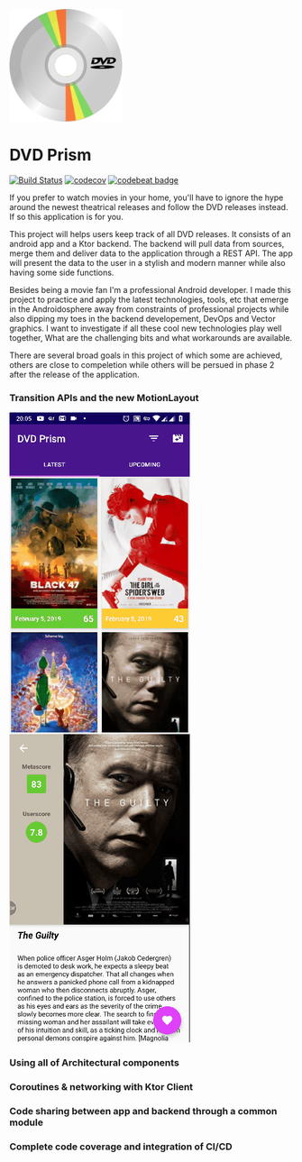 <p>
  <img src="https://github.com/saied89/DVDPrism/blob/master/logo.svg" width="200" height="200"/>
</p>

# DVD Prism

[![Build Status](https://travis-ci.com/saied89/DVDPrism.svg?branch=master)](https://travis-ci.com/saied89/DVDPrism)
[![codecov](https://codecov.io/gh/saied89/DVDPrism/branch/master/graph/badge.svg)](https://codecov.io/gh/saied89/DVDPrism) 
[![codebeat badge](https://codebeat.co/badges/3e3e2365-f99c-414a-89ee-1efae89fa841)](https://codebeat.co/projects/github-com-saied89-dvdprism-master)

If you prefer to watch movies in your home, you'll have to ignore the hype around the newest theatrical releases and follow the DVD releases instead. If so this application is for you.

This project will helps users keep track of all DVD releases. It consists of an android app and a Ktor backend. The backend will pull data from sources, merge them and deliver data to the application through a REST API. The app will present the data to the user in a stylish and modern manner while also having some side functions.

Besides being a movie fan I'm a professional Android developer. I made this project to practice and apply the latest technologies, tools, etc that emerge in the Androidosphere away from constraints of professional projects while also dipping my toes in the backend developement, DevOps and Vector graphics. I want to investigate if all these cool new technologies play well together, What are the challenging bits and what workarounds are available.

There are several broad goals in this project of which some are achieved, others are close to compeletion while others will be persued in phase 2 after the release of the application.

### Transition APIs and the new MotionLayout
![transition](https://github.com/saied89/DVDPrism/blob/master/gifs/transition.gif?raw=true)
![motionLayout](https://github.com/saied89/DVDPrism/blob/master/gifs/motionLayout.gif?raw=true)
### Using all of Architectural components

### Coroutines & networking with Ktor Client

### Code sharing between app and backend through a common module

### Complete code coverage and integration of CI/CD




